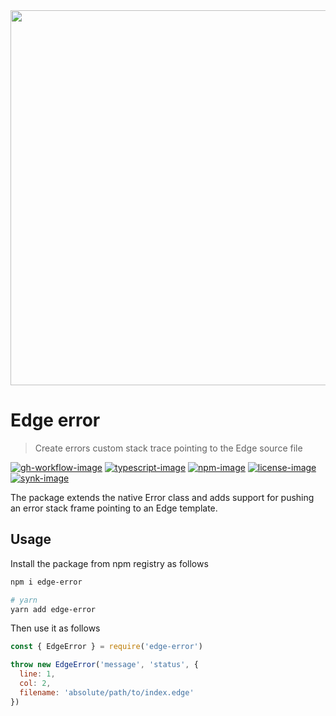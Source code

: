<div align="center"><img src="https://res.cloudinary.com/adonis-js/image/upload/v1620150474/edge-banner_tzmnox.jpg" width="600px"></div>

# Edge error
> Create errors custom stack trace pointing to the Edge source file

[![gh-workflow-image]][gh-workflow-url] [![typescript-image]][typescript-url] [![npm-image]][npm-url] [![license-image]][license-url] [![synk-image]][synk-url]

The package extends the native Error class and adds support for pushing an error stack frame pointing to an Edge template.

## Usage
Install the package from npm registry as follows

```bash
npm i edge-error

# yarn
yarn add edge-error
```

Then use it as follows

```js
const { EdgeError } = require('edge-error')

throw new EdgeError('message', 'status', {
  line: 1,
  col: 2,
  filename: 'absolute/path/to/index.edge'
})
```

[gh-workflow-image]: https://img.shields.io/github/workflow/status/edge-js/error/test?style=for-the-badge
[gh-workflow-url]: https://github.com/edge-js/error/actions/workflows/test.yml "Github action"

[typescript-image]: https://img.shields.io/badge/Typescript-294E80.svg?style=for-the-badge&logo=typescript
[typescript-url]: "typescript"

[npm-image]: https://img.shields.io/npm/v/edge-error.svg?style=for-the-badge&logo=npm
[npm-url]: https://npmjs.org/package/edge-error 'npm'

[license-image]: https://img.shields.io/npm/l/edge-error?color=blueviolet&style=for-the-badge
[license-url]: LICENSE.md 'license'

[synk-image]: https://img.shields.io/snyk/vulnerabilities/github/edge-js/error?label=Synk%20Vulnerabilities&style=for-the-badge
[synk-url]: https://snyk.io/test/github/edge-js/error?targetFile=package.json "synk"
